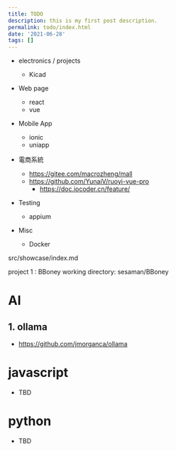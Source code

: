 ```yaml
---
title: TODO
description: this is my first post description.
permalink: todo/index.html
date: '2021-06-28'
tags: []
---
```


- electronics / projects
  - Kicad

- Web page
  - react
  - vue

- Mobile App
  - ionic
  - uniapp

- 電商系統
  - https://gitee.com/macrozheng/mall
  - https://github.com/YunaiV/ruoyi-vue-pro
    - https://doc.iocoder.cn/feature/





- Testing
  - appium

- Misc
  - Docker


src/showcase/index.md

project 1 : BBoney
working directory: sesaman/BBoney


# AI

## 1. ollama
  - https://github.com/jmorganca/ollama


# javascript
  - TBD

# python
  - TBD

